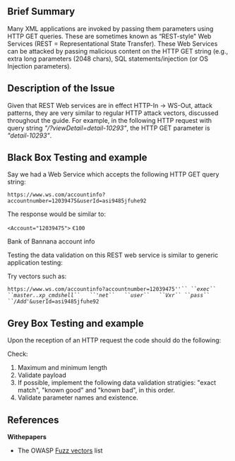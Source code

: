 ## Brief Summary

Many XML applications are invoked by passing them parameters using HTTP
GET queries. These are sometimes known as “REST-style" Web Services
(REST = Representational State Transfer). These Web Services can be
attacked by passing malicious content on the HTTP GET string (e.g.,
extra long parameters (2048 chars), SQL statements/injection (or OS
Injection parameters).

## Description of the Issue

Given that REST Web services are in effect HTTP-In -\> WS-Out, attack
patterns, they are very similar to regular HTTP attack vectors,
discussed throughout the guide. For example, in the following HTTP
request with query string *"/?viewDetail=detail-10293"*, the HTTP GET
parameter is *"detail-10293"*.

## Black Box Testing and example

Say we had a Web Service which accepts the following HTTP GET query
string:

`https://www.ws.com/accountinfo?accountnumber=12039475&userId=asi9485jfuhe92`

The response would be similar to:

<?xml version="1.0" encoding="ISO-8859-1"?>

`<Account="12039475">`
<balance>`€100`</balance>

<body>

Bank of Bannana account info

</body>

</Account>

Testing the data validation on this REST web service is similar to
generic application testing:

Try vectors such as:

`https://www.ws.com/accountinfo?accountnumber=12039475'`*`'``
 ``exec``   ``master..xp_cmdshell``   ``'net``   ``user``   ``Vxr``
 ``pass``   ``/Add`*`'&userId=asi9485jfuhe92`

## Grey Box Testing and example

Upon the reception of an HTTP request the code should do the following:

Check:

1.  Maximum and minimum length
2.  Validate payload
3.  If possible, implement the following data validation stratigies:
    "exact match", "known good" and "known bad", in this order.
4.  Validate parameter names and existence.

## References

**Withepapers**

  - The OWASP [Fuzz
    vectors](OWASP_Testing_Guide_Appendix_C:_Fuzz_Vectors "wikilink")
    list